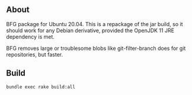 ## About

BFG package for Ubuntu 20.04. This is a repackage of the jar build, so it should work for any Debian derivative, provided the OpenJDK 11 JRE dependency is met.

BFG removes large or troublesome blobs like git-filter-branch does for git repositories, but faster.

## Build

```bash
bundle exec rake build:all
```
